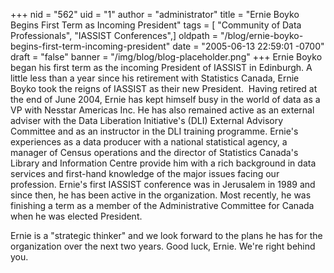 +++
nid = "562"
uid = "1"
author = "administrator"
title = "Ernie Boyko Begins First Term as Incoming President"
tags = [ "Community of Data Professionals", "IASSIST Conferences",]
oldpath = "/blog/ernie-boyko-begins-first-term-incoming-president"
date = "2005-06-13 22:59:01 -0700"
draft = "false"
banner = "/img/blog/blog-placeholder.png"
+++
Ernie Boyko began his first term as the incoming President of IASSIST in
Edinburgh. A little less than a year since his retirement with
Statistics Canada, Ernie Boyko took the reigns of IASSIST as their new
President.  Having retired at the end of June 2004, Ernie has kept
himself busy in the world of data as a VP with Nesstar Americas Inc. He
has also remained active as an external adviser with the Data Liberation
Initiative's (DLI) External Advisory Committee and as an instructor in
the DLI training programme. Ernie's experiences as a data producer with
a national statistical agency, a manager of Census operations and the
director of Statistics Canada's Library and Information Centre provide
him with a rich background in data services and first-hand knowledge of
the major issues facing our profession. Ernie's first IASSIST
conference was in Jerusalem in 1989 and since then, he has been active
in the organization. Most recently, he was finishing a term as a member
of the Administrative Committee for Canada when he was elected
President.

Ernie is a "strategic thinker" and we look forward to the plans he has
for the organization over the next two years. Good luck, Ernie. We're
right behind you.
